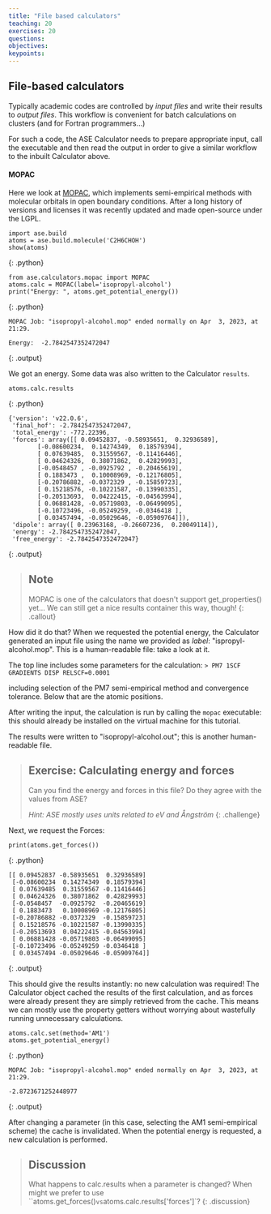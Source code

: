 ```yaml
---
title: "File based calculators"
teaching: 20
exercises: 20
questions:
objectives:
keypoints:
---
```


## File-based calculators

Typically academic codes are controlled by _input files_ and write their results to _output files_. This workflow is convenient for batch calculations on clusters (and for Fortran programmers...)

For such a code, the ASE Calculator needs to prepare appropriate input, call the executable and then read the output in order to give a similar workflow to the inbuilt Calculator above.

#### MOPAC
Here we look at [MOPAC](https://openmopac.github.io), which implements semi-empirical methods with molecular orbitals in open boundary conditions. After a long history of versions and licenses it was recently updated and made open-source under the LGPL.

~~~
import ase.build
atoms = ase.build.molecule('C2H6CHOH')
show(atoms)
~~~
{: .python}

~~~
from ase.calculators.mopac import MOPAC
atoms.calc = MOPAC(label='isopropyl-alcohol')
print("Energy: ", atoms.get_potential_energy())
~~~
{: .python}

~~~
MOPAC Job: "isopropyl-alcohol.mop" ended normally on Apr  3, 2023, at 21:29.

Energy:  -2.7842547352472047
~~~
{: .output}

We got an energy. Some data was also written to the Calculator `results`.

~~~
atoms.calc.results
~~~
{: .python}

~~~
{'version': 'v22.0.6',
 'final_hof': -2.7842547352472047,
 'total_energy': -772.22396,
 'forces': array([[ 0.09452837, -0.58935651,  0.32936589],
        [-0.08600234,  0.14274349,  0.18579394],
        [ 0.07639485,  0.31559567, -0.11416446],
        [ 0.04624326,  0.38071862,  0.42829993],
        [-0.0548457 , -0.0925792 , -0.20465619],
        [ 0.1883473 ,  0.10008969, -0.12176805],
        [-0.20786882, -0.0372329 , -0.15859723],
        [ 0.15218576, -0.10221587, -0.13990335],
        [-0.20513693,  0.04222415, -0.04563994],
        [ 0.06881428, -0.05719803, -0.06499095],
        [-0.10723496, -0.05249259, -0.0346418 ],
        [ 0.03457494, -0.05029646, -0.05909764]]),
 'dipole': array([ 0.23963168, -0.26607236,  0.20049114]),
 'energy': -2.7842547352472047,
 'free_energy': -2.7842547352472047}
~~~
{: .output}

> ## Note
> MOPAC is one of the calculators that doesn't support get_properties() yet... We can still get a nice results container this way, though!
{: .callout}

How did it do that? When we requested the potential energy, the Calculator generated an input file using the name we provided as *label*: "ispropyl-alcohol.mop". This is a human-readable file: take a look at it.

The top line includes some parameters for the calculation:
`> PM7 1SCF GRADIENTS DISP RELSCF=0.0001`

including selection of the PM7 semi-empirical method and convergence tolerance. Below that are the atomic positions.

After writing the input, the calculation is run by calling the `mopac` executable: this should already be installed on the virtual machine for this tutorial.

The results were written to "isopropyl-alcohol.out"; this is another human-readable file.

> ## Exercise: Calculating energy and forces
> Can you find the energy and forces in this file? Do they agree with the values from ASE?
>
> *Hint: ASE mostly uses units related to eV and Ångström*
{: .challenge}

Next, we request the Forces:

~~~
print(atoms.get_forces())
~~~
{: .python}

~~~
[[ 0.09452837 -0.58935651  0.32936589]
 [-0.08600234  0.14274349  0.18579394]
 [ 0.07639485  0.31559567 -0.11416446]
 [ 0.04624326  0.38071862  0.42829993]
 [-0.0548457  -0.0925792  -0.20465619]
 [ 0.1883473   0.10008969 -0.12176805]
 [-0.20786882 -0.0372329  -0.15859723]
 [ 0.15218576 -0.10221587 -0.13990335]
 [-0.20513693  0.04222415 -0.04563994]
 [ 0.06881428 -0.05719803 -0.06499095]
 [-0.10723496 -0.05249259 -0.0346418 ]
 [ 0.03457494 -0.05029646 -0.05909764]]
~~~
{: .output}

This should give the results instantly: no new calculation was required! The Calculator object cached the results of the first calculation, and as forces were already present they are simply retrieved from the cache. This means we can mostly use the property getters without worrying about wastefully running unnecessary calculations.

~~~
atoms.calc.set(method='AM1')
atoms.get_potential_energy()
~~~
{: .python}

~~~
MOPAC Job: "isopropyl-alcohol.mop" ended normally on Apr  3, 2023, at 21:29.

-2.8723671252448977
~~~
{: .output}

After changing a parameter (in this case, selecting the AM1 semi-empirical scheme) the cache is invalidated. When the potential energy is requested, a new calculation is performed.

> ## Discussion
> What happens to calc.results when a parameter is changed? When might we prefer to use ``atoms.get_forces()` vs `atoms.calc.results['forces']`?
{: .discussion}
